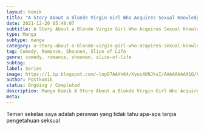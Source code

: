 ```yaml
---
layout: komik
title: "A Story About a Blonde Virgin Girl Who Acquires Sexual Knowledge"
date: 2021-12-20 05:48:07
subtitle: A Story About a Blonde Virgin Girl Who Acquires Sexual Knowledge
type: Manga
subtype: manga
category: a-story-about-a-blonde-virgin-girl-who-acquires-sexual-knowledge
tag: Comedy, Romance, Shounen, Slice of Life
genre: comedy, romance, shounen, slice-of-life
subtag: 
label: Series
image: https://1.bp.blogspot.com/-lnpD7AAHh64/Xyui4UNJksI/AAAAAAAAA1Q/RubE5TtHfdIFvev-m-3i6i5HSEw1SLvkACLcBGAsYHQ/s72-c/A-Story-About-a-Blonde-Virgin-Girl-Who-Acquires-Sexual-Knowledge.jpg
author: Postkomik
status: Ongoing / Completed
description: Manga Komik A Story About a Blonde Virgin Girl Who Acquires Sexual Knowledge | Bahasa Indonesia
meta: 
---
```


Teman sekelas saya adalah perawan yang tidak tahu apa-apa tanpa pengetahuan seksual
